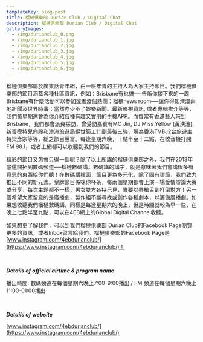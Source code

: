 ```yaml
---
templateKey: blog-post
title: 榴槤俱樂部 Durian Club / Digital Chat
description: 榴槤俱樂部 Durian Club / Digital Chat
galleryImages:
  - /img/durianclub_0.png
  - /img/durianclub_1.jpg
  - /img/durianclub_2.jpg
  - /img/durianclub_3.jpg
  - /img/durianclub_4.jpg
  - /img/durianclub_5.jpg
  - /img/durianclub_6.jpg
---
```

榴槤俱樂部屬於廣東話青年組，由一班年青的主持人為大家主持節目。我們榴槤俱樂部的節目涵蓋各種社區資訊，例如：Brisbane有乜搞──告訴你接下來的一周Brisbane有什麼活動可以參加或者湊個熱鬧；榴槤news room──讓你得知港澳兩地新聞及世界時事；當然亦少不了娛樂新聞、最新影視資訊, 或者專輯推介等等，我們每星期還會為你介紹各種有趣又實用的手機APP。而每當有香港藝人來到Brisbane，我們都會派員採訪，曾受訪嘉賓有MC Jin, DJ Miss Yellow (黃泆潼), 新晉模特兒向殷和澳洲旅遊局絕世筍工計劃最後三強，現為香港TVBJ2台旅遊主持梁彥宗等等，總之節目豐富。每逢星期六晚，十點半至十二點，在收音機打開FM 98.1，或者上網都可以收聽到我們的節目。

精彩的節目又怎會只得一個呢？除了以上所講的榴槤俱樂部之外，我們在2013年底還開拓到數碼頻道──榴槤數碼講。數碼講的講字，就是意味著我們會講很多有意思的東西給你們聽！在數碼講裡面，節目更為多元化，除了固有環節，我們致力推出不同的新元素。皇牌節目係咪你杯茶，每兩個星期都會上演一場愛情辯論大賽或分享，每次主題都不一樣，男女雙方各持己見，誓要以唇槍舌劍打倒對方！另一個希望大家留意的是廣播劇，製作組不斷尋找或創作各種劇本，以籌備廣播劇。如果想收聽我們榴槤數碼講，同樣是每逢星期六的晚上，但是時間就較為早一些，在晚上七點半至九點，可以在4EB網上的Global Digital Channel收聽。

如果想更了解我們，可以到我們榴槤俱樂部 Durian Club的Facebook Page瀏覽更多的資訊，或者Inbox留言給我們。榴槤俱樂部的Facebook Page是[www.instagram.com/4ebdurianclub/](https://www.instagram.com/4ebdurianclub/)！

 

***Details of official airtime & program name***

播出時間: 數碼頻道在每個星期六晚上7:00-9:00播出 / FM 頻道在每個星期六晚上11:00-01:00播出

 

***Details of website***

[www.instagram.com/4ebdurianclub/](https://www.instagram.com/4ebdurianclub/)